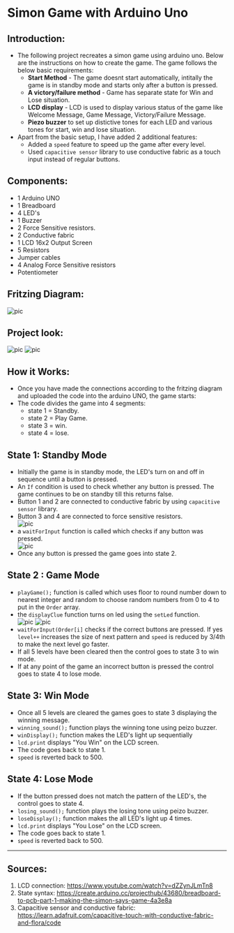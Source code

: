 # Simon Game with Arduino Uno

## Introduction:
* The following project recreates a simon game using arduino uno. Below are the instructions on how to create the game. The game follows the below basic requirements: <br>
  *  **Start Method** - The game doesnt start automatically, intitally the game is in standby mode and starts only after a button is pressed. </br>
  * **A victory/failure method** - Game has separate state for Win and Lose situation. 
  * **LCD display** - LCD is used to display various status of the game like Welcome Message, Game Message, Victory/Failure Message. </br>
  * **Piezo buzzer** to set up distictive tones for each LED and various tones for start, win and lose situation. </br>
* Apart from the basic setup, I have added 2 additional features:</br>
  *  Added a `speed` feature to speed up the game after every level. </br>
  *  Used `capacitive sensor` library to use conductive fabric as a touch input instead of regular buttons.</br>

## Components:
* 1 Arduino UNO </br>
* 1 Breadboard </br>
* 4 LED's </br>
* 1 Buzzer </br>
* 2 Force Sensitive resistors.
* 2 Conductive fabric
* 1  LCD 16x2 Output Screen </br>
* 5 Resistors </br>
* Jumper cables </br>
* 4 Analog Force Sensitive resistors </br> 
* Potentiometer </br>

## Fritzing Diagram:
![pic](images/simon.png)
## Project look:
![pic](images/board.png)
![pic](images/lcd.png)
## How it Works:
* Once you have made the connections according to the fritzing diagram and uploaded the code into the arduino UNO, the game starts:</br>
* The code divides the game into 4 segments:</br>
  * state 1 = Standby.</br>
  * state 2 = Play Game.</br>
  * state 3 = win.</br>
  * state 4 = lose.</br>

## State 1: Standby Mode</br>
* Initially the game is in standby mode, the LED's turn on and off in sequence until a button is pressed. </br>
* An `If` condition is used to check whether any button is pressed. The game continues to be on standby till this returns false. </br>
* Button 1 and 2 are connected to conductive fabric by using `capacitive sensor` library.</br>
* Button 3 and 4 are connected to force sensitive resistors. </br>
![pic](images/capsen.png)
* a `waitForInput` function is called which checks if any button was pressed.</br>
![pic](images/button.png)
* Once any button is pressed the game goes into state 2. </br>
## State 2 : Game Mode</br>
* `playGame();` function is called which uses floor to round number down to nearest integer and random to choose random numbers from 0 to 4 to put in the `Order` array.</br>
* the `displayClue` function turns on led using the `setLed` function.</br>
![pic](images/displayClue.png)
![pic](images/setLed.png)
* `waitForInput(Order[i]` checks if the correct buttons are pressed. If yes `level++` increases the size of next pattern and `speed` is reduced by 3/4th to make the next level go faster.</br>
* If all 5 levels have been cleared then the control goes to state 3 to win mode.</br>
* If at any point of the game an incorrect button is pressed the control goes to state 4 to lose mode. </br>
## State 3: Win Mode</br>
* Once all 5 levels are cleared the games goes to state 3 displaying the winning message.</br>
* `winning_sound();` function plays the winning tone using peizo buzzer.</br>
* `winDisplay();` function makes the LED's light up sequentially</br>
* `lcd.print` displays "You Win" on the LCD screen.</br>
* The code goes back to state 1.</br>
* `speed` is reverted back to 500. </br>

## State 4: Lose Mode</br>
* If the button pressed does not match the pattern of the LED's, the control goes to state 4.</br>
* `losing_sound();` function plays the losing tone using peizo buzzer. </br>
* `loseDisplay();` function makes the all LED's light up 4 times. </br>
* `lcd.print` displays "You Lose" on the LCD screen. </br>
* The code goes back to state 1.</br>
* `speed` is reverted back to 500. </br>

---
## Sources:
1. LCD connection: https://www.youtube.com/watch?v=dZZynJLmTn8 </br>
2. State syntax: https://create.arduino.cc/projecthub/43680/breadboard-to-pcb-part-1-making-the-simon-says-game-4a3e8a </br>
3. Capacitive sensor and conductive fabric: https://learn.adafruit.com/capacitive-touch-with-conductive-fabric-and-flora/code </br>




